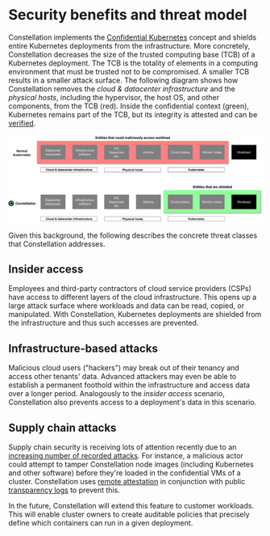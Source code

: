 # Security benefits and threat model

Constellation implements the [Confidential Kubernetes](confidential-kubernetes.md) concept and shields entire Kubernetes deployments from the infrastructure. More concretely, Constellation decreases the size of the trusted computing base (TCB) of a Kubernetes deployment. The TCB is the totality of elements in a computing environment that must be trusted not to be compromised. A smaller TCB results in a smaller attack surface. The following diagram shows how Constellation removes the *cloud & datacenter infrastructure* and the *physical hosts*, including the hypervisor, the host OS, and other components, from the TCB (red). Inside the confidential context (green), Kubernetes remains part of the TCB, but its integrity is attested and can be [verified](../workflows/verify-cluster.md).

![TCB comparison](../_media/tcb.svg)

Given this background, the following describes the concrete threat classes that Constellation addresses.

## Insider access

Employees and third-party contractors of cloud service providers (CSPs) have access to different layers of the cloud infrastructure.
This opens up a large attack surface where workloads and data can be read, copied, or manipulated. With Constellation, Kubernetes deployments are shielded from the infrastructure and thus such accesses are prevented.

## Infrastructure-based attacks

Malicious cloud users ("hackers") may break out of their tenancy and access other tenants' data. Advanced attackers may even be able to establish a permanent foothold within the infrastructure and access data over a longer period. Analogously to the *insider access* scenario, Constellation also prevents access to a deployment's data in this scenario.

## Supply chain attacks

Supply chain security is receiving lots of attention recently due to an [increasing number of recorded attacks](https://www.enisa.europa.eu/news/enisa-news/understanding-the-increase-in-supply-chain-security-attacks). For instance, a malicious actor could attempt to tamper Constellation node images (including Kubernetes and other software) before they're loaded in the confidential VMs of a cluster. Constellation uses [remote attestation](../architecture/attestation.md) in conjunction with public [transparency logs](../workflows/verify-cli.md) to prevent this.

In the future, Constellation will extend this feature to customer workloads. This will enable cluster owners to create auditable policies that precisely define which containers can run in a given deployment.
